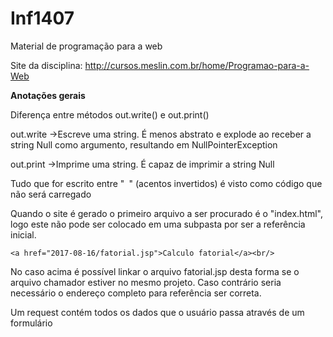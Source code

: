 # Inf1407
Material de programação para a web

Site da disciplina: http://cursos.meslin.com.br/home/Programao-para-a-Web

**Anotações gerais**

Diferença entre métodos out.write() e out.print()

out.write ->Escreve uma string. É menos abstrato e explode ao receber a string Null como argumento, resultando em NullPointerException

out.print ->Imprime uma string. É capaz de imprimir a string Null


Tudo que for escrito entre "` `" (acentos invertidos) é visto como código que não será carregado

Quando o site é gerado o primeiro arquivo a ser procurado é o "index.html", logo este não pode ser colocado em uma subpasta por ser a referência inicial.


`<a href="2017-08-16/fatorial.jsp">Calculo fatorial</a><br/>`

No caso acima é possível linkar o arquivo fatorial.jsp desta forma se o arquivo chamador estiver no mesmo projeto. Caso contrário seria necessário o endereço completo para referência ser correta. 


Um request contém todos os dados que o usuário passa através de um formulário
